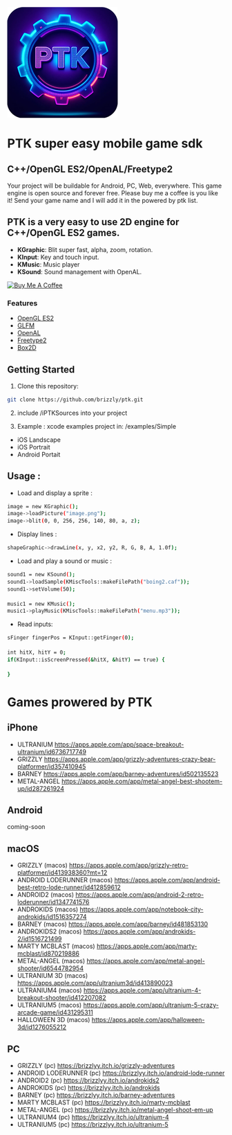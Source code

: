 <img src="logo.png" width="256" height="256">

# PTK super easy mobile game sdk
## C++/OpenGL ES2/OpenAL/Freetype2

Your project will be buildable for Android, PC, Web, everywhere.
This game engine is open source and forever free. Please buy me a coffee is you like it!
Send your game name and I will add it in the powered by ptk list.

## PTK is a very easy to use 2D engine for C++/OpenGL ES2 games.

- **KGraphic**: Blit super fast, alpha, zoom, rotation.
- **KInput**: Key and touch input.
- **KMusic**: Music player
- **KSound**: Sound management with OpenAL.

[![Buy Me A Coffee](https://cdn.buymeacoffee.com/buttons/default-orange.png)](https://www.buymeacoffee.com/jmapp)


### Features

- [OpenGL ES2](https://www.khronos.org/opengles/)
- [GLFM](https://github.com/brackeen/glfm)
- [OpenAL](https://github.com/kcat/openal-soft)
- [Freetype2](https://github.com/freetype/freetype)
- [Box2D](https://www.google.com/search?q=github+Box2d&sourceid=chrome&ie=UTF-8)

## Getting Started

1. Clone this repository:
```bash
git clone https://github.com/brizzly/ptk.git
```
2. include /iPTKSources into your project   

3. Example : xcode examples project in: /examples/Simple
- iOS Landscape
- iOS Portrait
- Android Portait

## Usage : 

- Load and display a sprite :
```bash
image = new KGraphic();
image->loadPicture("image.png");
image->blit(0, 0, 256, 256, 140, 80, a, z);
```

- Display lines :
```bash
shapeGraphic->drawLine(x, y, x2, y2, R, G, B, A, 1.0f);
```

- Load and play a sound or music :
```bash
sound1 = new KSound();
sound1->loadSample(KMiscTools::makeFilePath("boing2.caf"));
sound1->setVolume(50);

music1 = new KMusic();
music1->playMusic(KMiscTools::makeFilePath("menu.mp3"));
```

- Read inputs:
```bash
sFinger fingerPos = KInput::getFinger(0);

int hitX, hitY = 0;
if(KInput::isScreenPressed(&hitX, &hitY) == true) {

}
```



# Games prowered by PTK

## iPhone
- ULTRANIUM https://apps.apple.com/app/space-breakout-ultranium/id6736717749
- GRIZZLY https://apps.apple.com/app/grizzly-adventures-crazy-bear-platformer/id357410945
- BARNEY https://apps.apple.com/app/barney-adventures/id502135523
- METAL-ANGEL https://apps.apple.com/app/metal-angel-best-shootem-up/id287261924

## Android
coming-soon

## macOS
- GRIZZLY (macos) https://apps.apple.com/app/grizzly-retro-platformer/id413938360?mt=12
- ANDROID LODERUNNER (macos) https://apps.apple.com/app/android-best-retro-lode-runner/id412859612
- ANDROID2 (macos) https://apps.apple.com/app/android-2-retro-loderunner/id1347741576
- ANDROKIDS (macos) https://apps.apple.com/app/notebook-city-androkids/id1516357274
- BARNEY (macos) https://apps.apple.com/app/barney/id481853130
- ANDROKIDS2 (macos) https://apps.apple.com/app/androkids-2/id1516721499
- MARTY MCBLAST (macos) https://apps.apple.com/app/marty-mcblast/id870219886
- METAL-ANGEL (macos) https://apps.apple.com/app/metal-angel-shooter/id6544782954
- ULTRANIUM 3D (macos) https://apps.apple.com/app/ultranium3d/id413890023
- ULTRANIUM4 (macos) https://apps.apple.com/app/ultranium-4-breakout-shooter/id412207082
- ULTRANIUM5 (macos) https://apps.apple.com/app/ultranium-5-crazy-arcade-game/id431295311
- HALLOWEEN 3D (macos) https://apps.apple.com/app/halloween-3d/id1276055212

## PC
- GRIZZLY (pc) https://brizzlyy.itch.io/grizzly-adventures
- ANDROID LODERUNNER (pc) https://brizzlyy.itch.io/android-lode-runner
- ANDROID2 (pc) https://brizzlyy.itch.io/androkids2
- ANDROKIDS (pc) https://brizzlyy.itch.io/androkids
- BARNEY (pc) https://brizzlyy.itch.io/barney-adventures
- MARTY MCBLAST (pc) https://brizzlyy.itch.io/marty-mcblast
- METAL-ANGEL (pc) https://brizzlyy.itch.io/metal-angel-shoot-em-up
- ULTRANIUM4 (pc) https://brizzlyy.itch.io/ultranium-4
- ULTRANIUM5 (pc) https://brizzlyy.itch.io/ultranium-5


